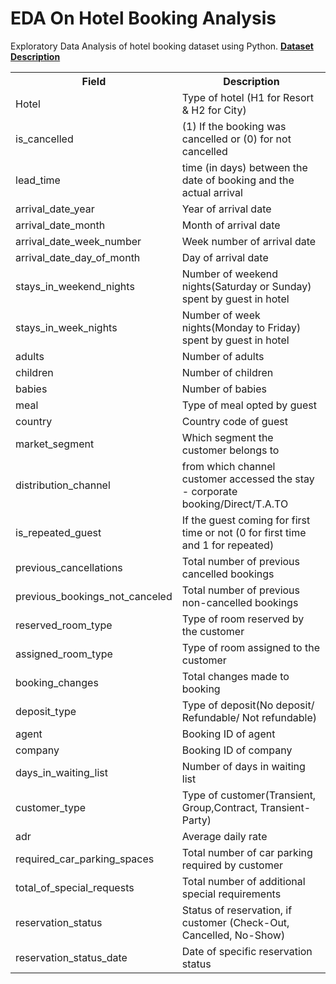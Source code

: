 # EDA On Hotel Booking Analysis
Exploratory Data Analysis of hotel booking dataset using Python.
<u>**Dataset Description**</u>
<table>
  <tr>
    <th>Field </th>
    <th>Description</th>
  </tr>
  <tr>
    <td>Hotel</td>
    <td>Type of hotel (H1 for Resort & H2 for City)</td>
  </tr>
  <tr>
    <td>is_cancelled</td>
    <td>(1) If the booking was cancelled or (0) for not cancelled</td>
  </tr>
  <tr>
    <td>lead_time</td>
    <td>time (in days) between the date of booking and the actual arrival</td>
  <tr>
      <td>arrival_date_year</td>
      <td>Year of arrival date</td>
    </tr>
    <tr>
      <td>arrival_date_month</td>
      <td>Month of arrival date</td>
    </tr>
    <tr>
      <td>arrival_date_week_number</td>
      <td>Week number of arrival date</td>
    </tr>
    <tr>
      <td>arrival_date_day_of_month</td>
      <td>Day of arrival date</td>
    </tr>
    <tr>
      <td>stays_in_weekend_nights</td>
      <td>Number of weekend nights(Saturday or Sunday) spent by guest in  hotel</td>
    </tr>
    <tr>
      <td>stays_in_week_nights</td>
      <td>Number of week nights(Monday to Friday) spent by guest in hotel</td>
    </tr>
    <tr>
      <td>adults</td>
      <td>Number of adults</td>
    </tr>
    <tr>
      <td>children</td>
      <td>Number of children</td>
    </tr>
    <tr>
      <td>babies</td>
      <td>Number of babies</td>
    </tr>
    <tr>
      <td>meal</td>
      <td>Type of meal opted by guest</td>
    </tr>
    <tr>
      <td>country</td>
      <td>Country code of guest</td>
    </tr>
    <tr>
      <td>market_segment</td>
      <td>Which segment the customer belongs to</td>
    </tr>
    <tr>
      <td>distribution_channel</td>
      <td>from which channel customer accessed the stay - corporate booking/Direct/T.A.TO</td>
    </tr>
    <tr>
      <td>is_repeated_guest</td>
      <td>If the guest coming for first time or not (0 for first time and 1 for repeated)</td>
    </tr>
    <tr>
      <td>previous_cancellations</td>
      <td>Total number of previous cancelled bookings</td>
    </tr>
    <tr>
      <td>previous_bookings_not_canceled</td>
      <td>Total number of previous non-cancelled bookings</td>
    </tr>
    <tr>
      <td>reserved_room_type</td>
      <td>Type of room reserved by the customer</td>
    </tr>
    <tr>
      <td>assigned_room_type</td>
      <td>Type of room assigned to the customer</td>
    </tr>
    <tr>
      <td>booking_changes</td>
      <td>Total changes made to booking</td>
    </tr>
    <tr>
      <td>deposit_type</td>
      <td>Type of deposit(No deposit/ Refundable/ Not refundable)</td>
    </tr>
    <tr>
      <td>agent</td>
      <td>Booking ID of agent</td>
    </tr>
    <tr>
      <td>company</td>
      <td>Booking ID of company</td>
    </tr>
    <tr>
    <td>days_in_waiting_list</td>
    <td>Number of days in waiting list</td>
  </tr>
  <tr>
    <td>customer_type</td>
    <td>Type of customer(Transient, Group,Contract, Transient-Party)</td>
  </tr>
  <tr>
    <td>adr</td>
    <td>Average daily rate</td>
  </tr>
  <tr>
    <td>required_car_parking_spaces</td>
    <td>Total number of car parking required by customer</td>
  </tr>
  <tr>
    <td>total_of_special_requests</td>
    <td>Total number of additional special requirements</td>
  </tr>
  <tr>
    <td>reservation_status</td>
    <td>Status of reservation, if customer (Check-Out, Cancelled, No-Show)</td>
  </tr>
  <tr>
    <td>reservation_status_date</td>
    <td>Date of specific reservation status</td>
  </tr>
  </table>
